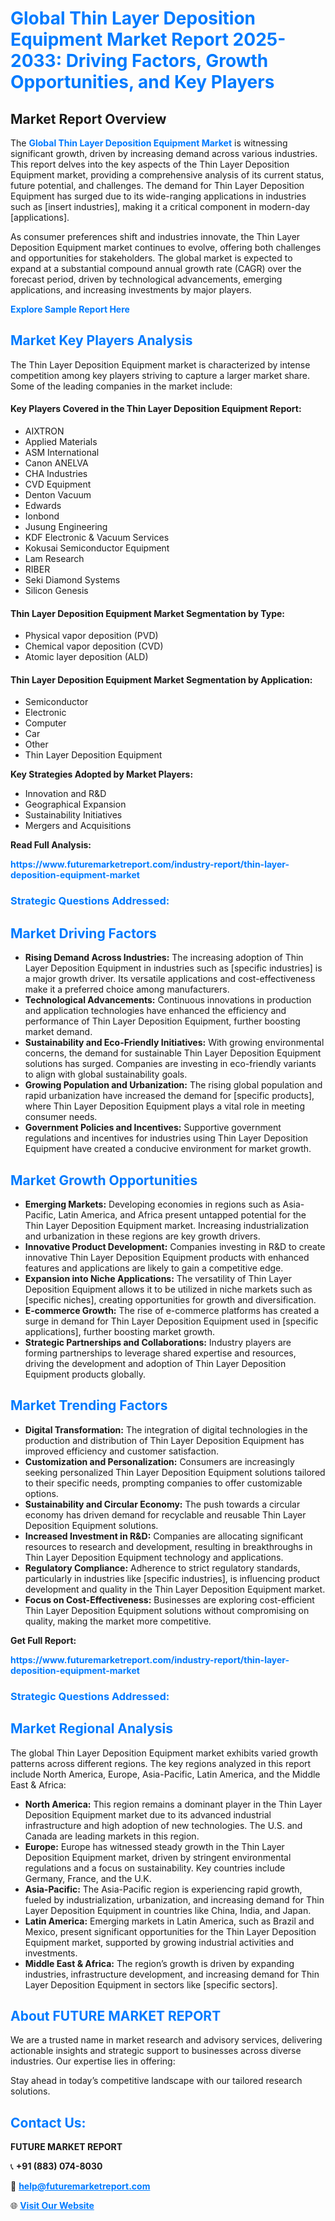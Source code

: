 <h1 style="color: #007BFF;">Global Thin Layer Deposition Equipment Market Report 2025-2033: Driving Factors, Growth Opportunities, and Key Players</h1>

<section id="overview">
<h2>Market Report Overview</h2>
<p>The <a href="https://www.futuremarketreport.com/industry-report/thin-layer-deposition-equipment-market" style="color: #007BFF; text-decoration: none;"><strong>Global Thin Layer Deposition Equipment Market</strong></a> is witnessing significant growth, driven by increasing demand across various industries. This report delves into the key aspects of the Thin Layer Deposition Equipment market, providing a comprehensive analysis of its current status, future potential, and challenges. The demand for Thin Layer Deposition Equipment has surged due to its wide-ranging applications in industries such as [insert industries], making it a critical component in modern-day [applications].</p>
<p>As consumer preferences shift and industries innovate, the Thin Layer Deposition Equipment market continues to evolve, offering both challenges and opportunities for stakeholders. The global market is expected to expand at a substantial compound annual growth rate (CAGR) over the forecast period, driven by technological advancements, emerging applications, and increasing investments by major players.</p>
</section>

<section id="overview">
<p><a href="https://www.futuremarketreport.com/request-sample/reportId=120824" style="color: #007BFF; text-decoration: none;"><strong>Explore Sample Report Here</strong></a></p>
</section>

<section id="key-players">
<h2 style="color: #007BFF;">Market Key Players Analysis</h2>
<p>The Thin Layer Deposition Equipment market is characterized by intense competition among key players striving to capture a larger market share. Some of the leading companies in the market include:</p>
<h4>Key Players Covered in the Thin Layer Deposition Equipment Report:</h4>
<ul><li>AIXTRON</li><li>Applied Materials</li><li>ASM International</li><li>Canon ANELVA</li><li>CHA Industries</li><li>CVD Equipment</li><li>Denton Vacuum</li><li>Edwards</li><li>Ionbond</li><li>Jusung Engineering</li><li>KDF Electronic &amp; Vacuum Services</li><li>Kokusai Semiconductor Equipment</li><li>Lam Research</li><li>RIBER</li><li>Seki Diamond Systems</li><li>Silicon Genesis</li></ul>
<h4>Thin Layer Deposition Equipment Market Segmentation by Type:</h4>
<ul><li>Physical vapor deposition (PVD)</li><li>Chemical vapor deposition (CVD)</li><li>Atomic layer deposition (ALD)</li></ul>

<h4>Thin Layer Deposition Equipment Market Segmentation by Application:</h4>
<ul><li>Semiconductor</li><li>Electronic</li><li>Computer</li><li>Car</li><li>Other</li><li>Thin Layer Deposition Equipment</li></ul>
<p><strong>Key Strategies Adopted by Market Players:</strong></p>
<ul>
<li>Innovation and R&D</li>
<li>Geographical Expansion</li>
<li>Sustainability Initiatives</li>
<li>Mergers and Acquisitions</li>
</ul>
</section>

<section>
<p><strong>Read Full Analysis: </strong></p><a href="https://www.futuremarketreport.com/industry-report/thin-layer-deposition-equipment-market" style="color: #007BFF; text-decoration: none;"><strong>https://www.futuremarketreport.com/industry-report/thin-layer-deposition-equipment-market</strong></a>
<h3 style="color: #007BFF;">Strategic Questions Addressed:</h3>
</section>

<section id="driving-factors">
<h2 style="color: #007BFF;">Market Driving Factors</h2>
<ul>
<li><strong>Rising Demand Across Industries:</strong> The increasing adoption of Thin Layer Deposition Equipment in industries such as [specific industries] is a major growth driver. Its versatile applications and cost-effectiveness make it a preferred choice among manufacturers.</li>
<li><strong>Technological Advancements:</strong> Continuous innovations in production and application technologies have enhanced the efficiency and performance of Thin Layer Deposition Equipment, further boosting market demand.</li>
<li><strong>Sustainability and Eco-Friendly Initiatives:</strong> With growing environmental concerns, the demand for sustainable Thin Layer Deposition Equipment solutions has surged. Companies are investing in eco-friendly variants to align with global sustainability goals.</li>
<li><strong>Growing Population and Urbanization:</strong> The rising global population and rapid urbanization have increased the demand for [specific products], where Thin Layer Deposition Equipment plays a vital role in meeting consumer needs.</li>
<li><strong>Government Policies and Incentives:</strong> Supportive government regulations and incentives for industries using Thin Layer Deposition Equipment have created a conducive environment for market growth.</li>
</ul>
</section>

<section id="growth-opportunities">
<h2 style="color: #007BFF;">Market Growth Opportunities</h2>
<ul>
<li><strong>Emerging Markets:</strong> Developing economies in regions such as Asia-Pacific, Latin America, and Africa present untapped potential for the Thin Layer Deposition Equipment market. Increasing industrialization and urbanization in these regions are key growth drivers.</li>
<li><strong>Innovative Product Development:</strong> Companies investing in R&D to create innovative Thin Layer Deposition Equipment products with enhanced features and applications are likely to gain a competitive edge.</li>
<li><strong>Expansion into Niche Applications:</strong> The versatility of Thin Layer Deposition Equipment allows it to be utilized in niche markets such as [specific niches], creating opportunities for growth and diversification.</li>
<li><strong>E-commerce Growth:</strong> The rise of e-commerce platforms has created a surge in demand for Thin Layer Deposition Equipment used in [specific applications], further boosting market growth.</li>
<li><strong>Strategic Partnerships and Collaborations:</strong> Industry players are forming partnerships to leverage shared expertise and resources, driving the development and adoption of Thin Layer Deposition Equipment products globally.</li>
</ul>
</section>

<section id="trending-factors">
<h2 style="color: #007BFF;">Market Trending Factors</h2>
<ul>
<li><strong>Digital Transformation:</strong> The integration of digital technologies in the production and distribution of Thin Layer Deposition Equipment has improved efficiency and customer satisfaction.</li>
<li><strong>Customization and Personalization:</strong> Consumers are increasingly seeking personalized Thin Layer Deposition Equipment solutions tailored to their specific needs, prompting companies to offer customizable options.</li>
<li><strong>Sustainability and Circular Economy:</strong> The push towards a circular economy has driven demand for recyclable and reusable Thin Layer Deposition Equipment solutions.</li>
<li><strong>Increased Investment in R&D:</strong> Companies are allocating significant resources to research and development, resulting in breakthroughs in Thin Layer Deposition Equipment technology and applications.</li>
<li><strong>Regulatory Compliance:</strong> Adherence to strict regulatory standards, particularly in industries like [specific industries], is influencing product development and quality in the Thin Layer Deposition Equipment market.</li>
<li><strong>Focus on Cost-Effectiveness:</strong> Businesses are exploring cost-efficient Thin Layer Deposition Equipment solutions without compromising on quality, making the market more competitive.</li>
</ul>
</section>

<section>
<p><strong>Get Full Report: </strong></p><a href="https://www.futuremarketreport.com/industry-report/thin-layer-deposition-equipment-market" style="color: #007BFF; text-decoration: none;"><strong>https://www.futuremarketreport.com/industry-report/thin-layer-deposition-equipment-market</strong></a>
<h3 style="color: #007BFF;">Strategic Questions Addressed:</h3>
</section>


<section id="regional-analysis">
<h2 style="color: #007BFF;">Market Regional Analysis</h2>
<p>The global Thin Layer Deposition Equipment market exhibits varied growth patterns across different regions. The key regions analyzed in this report include North America, Europe, Asia-Pacific, Latin America, and the Middle East & Africa:</p>
<ul>
<li><strong>North America:</strong> This region remains a dominant player in the Thin Layer Deposition Equipment market due to its advanced industrial infrastructure and high adoption of new technologies. The U.S. and Canada are leading markets in this region.</li>
<li><strong>Europe:</strong> Europe has witnessed steady growth in the Thin Layer Deposition Equipment market, driven by stringent environmental regulations and a focus on sustainability. Key countries include Germany, France, and the U.K.</li>
<li><strong>Asia-Pacific:</strong> The Asia-Pacific region is experiencing rapid growth, fueled by industrialization, urbanization, and increasing demand for Thin Layer Deposition Equipment in countries like China, India, and Japan.</li>
<li><strong>Latin America:</strong> Emerging markets in Latin America, such as Brazil and Mexico, present significant opportunities for the Thin Layer Deposition Equipment market, supported by growing industrial activities and investments.</li>
<li><strong>Middle East & Africa:</strong> The region’s growth is driven by expanding industries, infrastructure development, and increasing demand for Thin Layer Deposition Equipment in sectors like [specific sectors].</li>
</ul>
</section>

<footer>
<h2 style="color: #007BFF;">About FUTURE MARKET REPORT</h2>
<p>We are a trusted name in market research and advisory services, delivering actionable insights and strategic support to businesses across diverse industries. Our expertise lies in offering:</p>

<p>Stay ahead in today’s competitive landscape with our tailored research solutions.</p>

<h2 style="color: #007BFF;">Contact Us:</h2>
<p><strong>FUTURE MARKET REPORT</strong></p>
<p>📞 <strong>+91 (883) 074-8030</strong></p>
<p>📧 <strong><a href="mailto:help@futuremarketreport.com" style="color: #007BFF;">help@futuremarketreport.com</a></strong></p>
<p>🌐 <strong><a href="https://www.futuremarketreport.com/" style="color: #007BFF;">Visit Our Website</a></strong></p>
</footer>